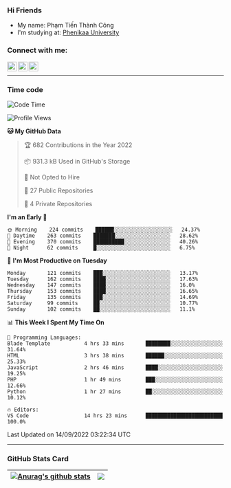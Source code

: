 ### Hi Friends

- My name: Phạm Tiến Thành Công
- I'm studying at: [Phenikaa University]


### Connect with me:
[<img align="left" alt="PhamTienThanhCong | Facebook" width="22px" src="https://upload.wikimedia.org/wikipedia/commons/thumb/1/16/Facebook-icon-1.png/640px-Facebook-icon-1.png" />][facebook]
[<img align="left" alt="PhamTienThanhCong | Zalo" width="22px" src="https://www.anphatpc.com.vn/template/anphat_2020v2/images/icon-zalo.jpg" />][zalo]
[<img align="left" alt="PhamTienThanhCong | LinkedIn" width="22px" src="https://cdn3.iconfinder.com/data/icons/inficons/512/linkedin.png" />][linkedin]

<br />

---

### Time code

<!--START_SECTION:waka-->
![Code Time](http://img.shields.io/badge/Code%20Time-554%20hrs%2022%20mins-blue)

![Profile Views](http://img.shields.io/badge/Profile%20Views-3-blue)

**🐱 My GitHub Data** 

> 🏆 682 Contributions in the Year 2022
 > 
> 📦 931.3 kB Used in GitHub's Storage 
 > 
> 🚫 Not Opted to Hire
 > 
> 📜 27 Public Repositories 
 > 
> 🔑 4 Private Repositories  
 > 
**I'm an Early 🐤** 

```text
🌞 Morning    224 commits    ██████░░░░░░░░░░░░░░░░░░░   24.37% 
🌆 Daytime    263 commits    ███████░░░░░░░░░░░░░░░░░░   28.62% 
🌃 Evening    370 commits    ██████████░░░░░░░░░░░░░░░   40.26% 
🌙 Night      62 commits     █░░░░░░░░░░░░░░░░░░░░░░░░   6.75%

```
📅 **I'm Most Productive on Tuesday** 

```text
Monday       121 commits    ███░░░░░░░░░░░░░░░░░░░░░░   13.17% 
Tuesday      162 commits    ████░░░░░░░░░░░░░░░░░░░░░   17.63% 
Wednesday    147 commits    ████░░░░░░░░░░░░░░░░░░░░░   16.0% 
Thursday     153 commits    ████░░░░░░░░░░░░░░░░░░░░░   16.65% 
Friday       135 commits    ███░░░░░░░░░░░░░░░░░░░░░░   14.69% 
Saturday     99 commits     ██░░░░░░░░░░░░░░░░░░░░░░░   10.77% 
Sunday       102 commits    ██░░░░░░░░░░░░░░░░░░░░░░░   11.1%

```


📊 **This Week I Spent My Time On** 

```text
💬 Programming Languages: 
Blade Template           4 hrs 33 mins       ████████░░░░░░░░░░░░░░░░░   31.64% 
HTML                     3 hrs 38 mins       ██████░░░░░░░░░░░░░░░░░░░   25.33% 
JavaScript               2 hrs 46 mins       ████░░░░░░░░░░░░░░░░░░░░░   19.25% 
PHP                      1 hr 49 mins        ███░░░░░░░░░░░░░░░░░░░░░░   12.66% 
Python                   1 hr 27 mins        ██░░░░░░░░░░░░░░░░░░░░░░░   10.12%

🔥 Editors: 
VS Code                  14 hrs 23 mins      █████████████████████████   100.0%

```


 Last Updated on 14/09/2022 03:22:34 UTC
<!--END_SECTION:waka-->

---

### GitHub Stats Card

| <a href="https://github.com/phamtienthanhcong"><img align="center" src="https://github-readme-stats.vercel.app/api?username=PhamTienThanhCong&show_icons=true&include_all_commits=true&theme=buefy&hide_border=true&theme=ocean_dark" alt="Anurag's github stats" /></a> | <a href="https://github.com/phamtienthanhcong"><img align="center" src="https://github-readme-stats.vercel.app/api/top-langs/?username=PhamTienThanhCong&layout=compact&theme=buefy&hide_border=true&theme=ocean_dark" /></a> |
| ------------- | ------------- |

[Phenikaa University]: https://phenikaa-uni.edu.vn/vi
[facebook]: https://www.facebook.com/phamtienthanhcong
[linkedin]: https://linkedin.com/in/phamtienthanhcong
[zalo]: https://zalo.me/0396396332
[tiktok]: https://www.tiktok.com/@phamtienthanhcong
[web]: https://github.com/PhamTienThanhCong/web_dev
[min project]: https://github.com/PhamTienThanhCong/Project-Of-Web
[c and cpp]: https://github.com/PhamTienThanhCong/Code_C_and_Cpro
[python]: https://github.com/PhamTienThanhCong/Python_beginer
